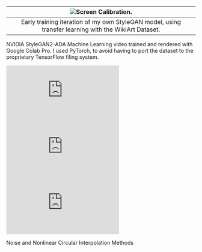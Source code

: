 <div class="mkd_img"> 

|![Screen Calibration.](/public/images/articles/circular.gif)|
|:--:| 
|Early training iteration of my own StyleGAN model, using transfer learning with the WikiArt Dataset.|

</div>

 NVIDIA StyleGAN2-ADA Machine Learning video trained and rendered with Google Colab Pro. I used PyTorch, to avoid having to port the dataset to the proprietary TensorFlow filing system. 

 <div class="video_container">
    <div class="video_flexbox">
        <iframe title="vimeo-player" src="https://player.vimeo.com/video/787403650?h=9f16a52afa" class="v_video" frameborder="0" allowfullscreen></iframe> 
        <iframe title="vimeo-player" src="https://player.vimeo.com/video/787403556?h=99cc53b1c7" class="v_video" frameborder="0" allowfullscreen></iframe>
        <iframe title="vimeo-player" src="https://player.vimeo.com/video/787403229?h=f453b0ce08" class="v_video" frameborder="0" allowfullscreen></iframe>
        <p>Noise and Nonlinear Circular Interpolation Methods</p>
    </div> 
</div>